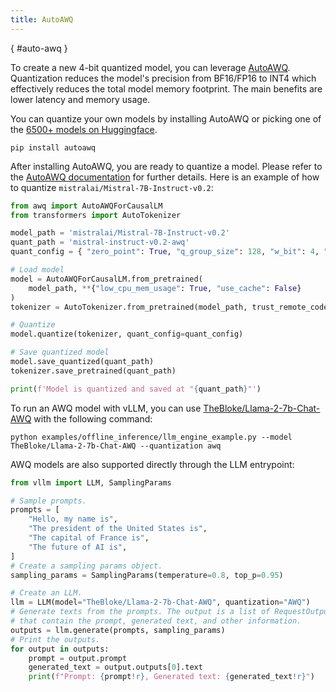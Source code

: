 ```yaml
---
title: AutoAWQ
---
```

[](){ #auto-awq }

To create a new 4-bit quantized model, you can leverage [AutoAWQ](https://github.com/casper-hansen/AutoAWQ).
Quantization reduces the model's precision from BF16/FP16 to INT4 which effectively reduces the total model memory footprint.
The main benefits are lower latency and memory usage.

You can quantize your own models by installing AutoAWQ or picking one of the [6500+ models on Huggingface](https://huggingface.co/models?search=awq).

```console
pip install autoawq
```

After installing AutoAWQ, you are ready to quantize a model. Please refer to the [AutoAWQ documentation](https://casper-hansen.github.io/AutoAWQ/examples/#basic-quantization) for further details. Here is an example of how to quantize `mistralai/Mistral-7B-Instruct-v0.2`:

```python
from awq import AutoAWQForCausalLM
from transformers import AutoTokenizer

model_path = 'mistralai/Mistral-7B-Instruct-v0.2'
quant_path = 'mistral-instruct-v0.2-awq'
quant_config = { "zero_point": True, "q_group_size": 128, "w_bit": 4, "version": "GEMM" }

# Load model
model = AutoAWQForCausalLM.from_pretrained(
    model_path, **{"low_cpu_mem_usage": True, "use_cache": False}
)
tokenizer = AutoTokenizer.from_pretrained(model_path, trust_remote_code=True)

# Quantize
model.quantize(tokenizer, quant_config=quant_config)

# Save quantized model
model.save_quantized(quant_path)
tokenizer.save_pretrained(quant_path)

print(f'Model is quantized and saved at "{quant_path}"')
```

To run an AWQ model with vLLM, you can use [TheBloke/Llama-2-7b-Chat-AWQ](https://huggingface.co/TheBloke/Llama-2-7b-Chat-AWQ) with the following command:

```console
python examples/offline_inference/llm_engine_example.py --model TheBloke/Llama-2-7b-Chat-AWQ --quantization awq
```

AWQ models are also supported directly through the LLM entrypoint:

```python
from vllm import LLM, SamplingParams

# Sample prompts.
prompts = [
    "Hello, my name is",
    "The president of the United States is",
    "The capital of France is",
    "The future of AI is",
]
# Create a sampling params object.
sampling_params = SamplingParams(temperature=0.8, top_p=0.95)

# Create an LLM.
llm = LLM(model="TheBloke/Llama-2-7b-Chat-AWQ", quantization="AWQ")
# Generate texts from the prompts. The output is a list of RequestOutput objects
# that contain the prompt, generated text, and other information.
outputs = llm.generate(prompts, sampling_params)
# Print the outputs.
for output in outputs:
    prompt = output.prompt
    generated_text = output.outputs[0].text
    print(f"Prompt: {prompt!r}, Generated text: {generated_text!r}")
```

